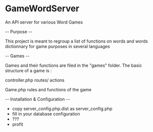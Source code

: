 GameWordServer
==============

An API server for various Word Games

-- Purpose --

This project is meant to regroup a list of functions on words and words dictionnary for game purposes in several languages

-- Games --

Games and their functions are filed in the "games" folder.
The basic structure of a game is :

controller.php
routes/ actions

Game.php
rules and functions of the game

-- Installation & Configuration -- 

- copy server_config.php.dist as server_config.php
- fill in your database configuration
- ???
- profit
